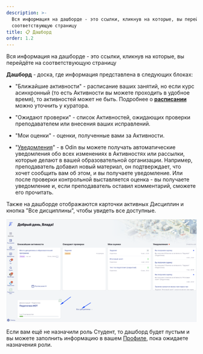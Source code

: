 ```yaml
---
description: >-
  Вся информация на дашборде - это ссылки, кликнув на которые, вы перейдёте на
  соответствующую страницу
title: 📋 Дашборд
order: 1.2
---
```


Вся информация на дашборде - это ссылки, кликнув на которые, вы перейдёте на соответствующую страницу

**Дашборд** - доска, где информация представлена в следующих блоках:

-  "Ближайшие активности" - расписание ваших занятий, но если курс асинхронный (то есть Активности вы можете проходить в удобное время), то активностей может не быть.  Подробнее о [**расписании**](./raspisanie-kalendar-/_index) можно уточнить у куратора.

-  "Ожидают проверки"  -  список Активностей, ожидающих проверки преподавателем или внесения ваших исправлений.

-  "Мои оценки" -   оценки, полученные вами за Активности.

-  "[Уведомления](./../voprosy/kak-nastroit-uvedomleniya)" - в Odin вы можете получать автоматические уведомления обо всех изменениях в Активностях или рассылки, которые делают в вашей образовательной организации. Например, преподаватель добавил новый материал, он подтверждает, что хочет сообщить вам об этом, и вы получаете уведомление. Или после проверки контрольной выставляется оценка - вы получаете уведомление  и, если преподаватель оставил комментарий, сможете его прочитать.

Также на дашборде отображаются карточки активных Дисциплин и кнопка "Все дисциплины", чтобы увидеть все доступные.

![](<../.gitbook/assets/image (118).png>)

​Если вам ещё не назначили роль Студент, то дашборд будет пустым и вы можете заполнить информацию в вашем [Профиле](./README/_index), пока ожидаете назначения роли.